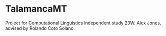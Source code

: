 # TalamancaMT
Project for Computational Linguistics independent study 23W. Alex Jones, advised by Rolando Coto Solano.
